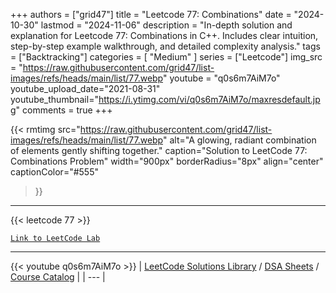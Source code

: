 
+++
authors = ["grid47"]
title = "Leetcode 77: Combinations"
date = "2024-10-30"
lastmod = "2024-11-06"
description = "In-depth solution and explanation for Leetcode 77: Combinations in C++. Includes clear intuition, step-by-step example walkthrough, and detailed complexity analysis."
tags = ["Backtracking"]
categories = [
    "Medium"
]
series = ["Leetcode"]
img_src = "https://raw.githubusercontent.com/grid47/list-images/refs/heads/main/list/77.webp"
youtube = "q0s6m7AiM7o"
youtube_upload_date="2021-08-31"
youtube_thumbnail="https://i.ytimg.com/vi/q0s6m7AiM7o/maxresdefault.jpg"
comments = true
+++


{{< rmtimg 
    src="https://raw.githubusercontent.com/grid47/list-images/refs/heads/main/list/77.webp" 
    alt="A glowing, radiant combination of elements gently shifting together."
    caption="Solution to LeetCode 77: Combinations Problem"
    width="900px"
    borderRadius="8px"
    align="center" 
    captionColor="#555"
>}}
---
{{< leetcode 77 >}}

[`Link to LeetCode Lab`](https://leetcode.com/problems/combinations/description/)

---
{{< youtube q0s6m7AiM7o >}}
| [LeetCode Solutions Library](https://grid47.xyz/leetcode/) / [DSA Sheets](https://grid47.xyz/sheets/) / [Course Catalog](https://grid47.xyz/courses/) |
| --- |
